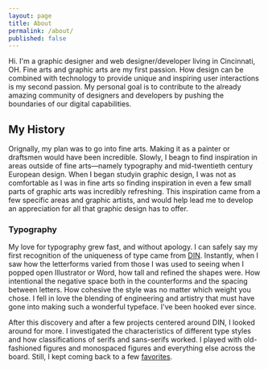 ```yaml
---
layout: page
title: About
permalink: /about/
published: false
---
```


Hi. I'm a graphic designer and web designer/developer living in Cincinnati, OH. Fine arts and graphic arts are my first passion. How design can be combined with technology to provide unique and inspiring user interactions is my second passion. My personal goal is to contribute to the already amazing community of designers and developers by pushing the boundaries of our digital capabilities.

## My History
Orignally, my plan was to go into fine arts. Making it as a painter or draftsmen would have been incredible. Slowly, I beagn to find inspiration in areas outside of fine arts—namely typography and mid-twentieth century European design. When I began studyin graphic design, I was not as comfortable as I was in fine arts so finding inspiration in even a few small parts of graphic arts was incredibly refreshing. This inspiration came from a few specific areas and graphic artists, and would help lead me to develop an appreciation for all that graphic design has to offer.

### Typography
My love for typography grew fast, and without apology. I can safely say my first recognition of the uniqueness of type came from [DIN](/portfolio/the-din-book). Instantly, when I saw how the letterforms varied from those I was used to seeing when I popped open Illustrator or Word, how tall and refined the shapes were. How intentional the negative space both in the counterforms and the spacing between letters. How cohesive the style was no matter which weight you chose. I fell in love the blending of engineering and artistry that must have gone into making such a wonderful typeface. I've been hooked ever since.

After this discovery and after a few projects centered around DIN, I looked around for more. I investigated the characteristics of different type styles and how classifications of serifs and sans-serifs worked. I played with old-fashioned figures and monospaced figures and everything else across the board. Still, I kept coming back to a few [favorites](/portfolio/five-favs/).